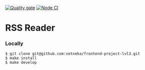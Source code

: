 [![Quality gate](https://sonarcloud.io/api/project_badges/quality_gate?project=SergeevaEA_frontend-project-11)](https://sonarcloud.io/summary/new_code?id=SergeevaEA_frontend-project-11)
[![Node CI](https://github.com/SergeevaEA/frontend-project-11/actions/workflows/main.yml/badge.svg)](https://github.com/SergeevaEA/frontend-project-11/actions/workflows/main.yml)

# RSS Reader

### Locally
```
$ git clone git@github.com:vetneka/frontend-project-lvl3.git
$ make install
$ make develop
```